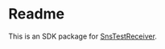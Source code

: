 # Readme

This is an SDK package for [SnsTestReceiver](https://github.com/ignas-sakalauskas/SnsTestReceiver).